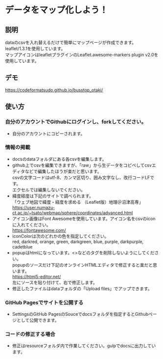 # データをマップ化しよう！

## 説明
dataのcsvを入れ替えるだけで簡単にマップページが作成できます。  
leaflet/1.3.1を使用しています。  
マップアイコンはleafletプラグインのLeaflet.awesome-markers plugin v2.0を使用しています。

## デモ
  https://codeformatsudo.github.io/busstop_otaki/
		

## 使い方
### 自分のアカウントでGithubにログインし、forkしてください。
* 自分のアカウントにコピーされます。

### 情報の掲載
* docsのdataフォルダにある各csvを編集します。
* github上でcsvを編集できますが、「raw」から生データをコピペしてcsvエディタなどで編集したほうが楽だと思います。  
csvの文字コードはutf-8、カンマ区切り、囲み文字なし、改行コードLFです。  
エクセルでは編集しないでください。  
* 緯度経度は下記のサイトで調べられます。  
「ウェブ地図で緯度・経度を求める （Leaflet版）地理＠沼津高専」  
https://user.numazu-ct.ac.jp/~tsato/webmap/sphere/coordinates/advanced.html
* アイコン画像はFont Awesomeを使用しています。アイコン名をcsvのiconに入れてください。  
https://fontawesome.com/
* iconColorは次のどれかの色を指定してください。  
red, darkred, orange, green, darkgreen, blue, purple, darkpurple, cadetblue
* popupはhtmlになっています。<>などのタグを削除しないようにしてください。  
popupのソースだけ下記のオンラインHTMLエディタで修正すると楽だと思います。  
https://html5-editor.net/  
左にソースを貼り付けて、右で修正します。
* 修正したファイルはdataフォルダの「Upload files」でアップできます。


### GitHub Pagesでサイトを公開する
* SettingsのGitHub PagesのSouceでdocsフォルダを指定するとGithubページとして公開できます。


### コードの修正する場合
* 修正はresourceフォルダ内で作業してください。gulpでdocsに出力しています。